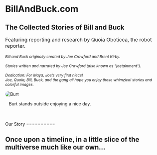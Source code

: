 
<br>

# BillAndBuck.com


## The Collected Stories of Bill and Buck


<span style="font-size: 16px">
Featuring reporting and research by Quoia Oboticca, the robot reporter.
</span>
<br><br>


<div style="font-size: 12px;"><i>
Bill and Buck originally created by Joe Crawford and Brent Kirby. <br><br>
Stories written and narrated by Joe Crawford (also known as "joetainment"). <br> <br>
Dedication: For Maya, Joe&#8217;s very first niece! <br>Joe, Quoia, Bill, Buck, and the gang all hope you enjoy these whimzical stories and colorful images. <br><br>
</i></div>


<div>
  <img style="max-width: 50%; height: auto; border-radius: 25px;"
    src="burt-first-painting-by-joe--resized.jpg" alt="Burt" />
  <p>
    &nbsp;&nbsp; Burt stands outside enjoying a nice day.
  </p>
</div>


<br>


<!--



Characters
===========
Once upon a timeline, in a little slice of the Multiverse much like own, there lived a wonderful cast of characters...


Starring:
---------

- The awfully cute Bill!
- ...and his pal Buck!
- with Molly too!
- +Burt! (the Frog of inconsistent size)
- Joined by the incredible superhero RoKara
- ...and her sister, Qoiya, the genius detective journalist
- all antogonized by Wilbert, the smartest boy in the world, but also a mean little brat.


Featuring Special Guests
-------------------------
- Grumbette and her husband Grumple, two very lucky Guizamolfrehts
- Janet and her boyfriend Jake the Janitor
- Timmy and his sis Tammy


&nbsp;&nbsp;&nbsp;&nbsp; *** Cute Pictures of Our Cast Will Go Here ***
---------------------------
<i>
Lots of cute drawings and photos of Bill, Buck, Kara, Qoiya, and the gang will be shown here.
</i>


<br><br><br><br>





Stories
========
Our cast had many adventures, and so many tales to tell.

<br><br>

With stories like how...
--------------------------
- Bill learned to smile, to laugh and even to love, on his way to true enlightenment.
- Buck traded his naivety for optimism, and learned how to be fun without being foolish.
- Burt discovered friends, and perhaps even "family", while learning all about the interesting creatures of planet Earth.
- Kara found that confidence and humility were better than arrogance and pride, especially for superheroes like her.
- Qoiya discovered the truth and shone a light for all to see.
- ...and Molly exploded.

<i>
links to more stories, each with their own table of contents, will go here
</i>


But we might be getting ahead of ourselves, because if stories have beginnings, we should probably start there. Sure we'll will end up jumping around... but starting, at the start, makes sense to start, so let's start.


<br><br><br><br>


-->

<br>
Our Story
==========

<h2> Once upon a timeline, in a little slice of the multiverse much like our own...</h2> <!-- not so dissimilar to -->

<br>
